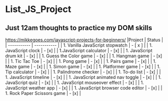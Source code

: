# List_JS_Project
## Just 12am thoughts to practice my DOM skills

https://mikkegoes.com/javascript-projects-for-beginners/
|Project | Status |
| ----------- | ----------- |
| 1. Vanilla JavaScript stopwatch | - [ x ] |
| 1. JavaScript clock | - [x] |
| 1.JavaScript calculator | - [x] |
| 1. JavaScript drum kit | - [x] |
| 1. Guess the Color game | - [x] |
| 1. Hangman game | - [x] |
| 1. Tic Tac Toe | - [x] |
| 1. Pong game | - [x] |
| 1. Pairs game | - [x] |
| 1. Maze game | - [x] |
| 1. Simon game | - [x] |
| 1. Platformer game | - [x] |
| 1. Tip calculator | - [x] |
| 1. Palindrome checker | - [x] |
| 1. To-do list | - [x] |
| 1. JavaScript timeline | - [x] |
| 1. JavaScript animated nav toggle | - [x] |
| 1. JavaScript quiz | - [x] |
| 1. JavaScript mouseover effect | - [x] |
| 1. JavaScript weather app | - [x] |
| 1. JavaScript browser code editor | - [x] |
| 1. Rock Paper Scissors game | - [x] |

